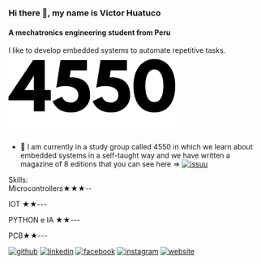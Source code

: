 ### Hi there 👋, my name is Victor Huatuco
#### A mechatronics engineering student from Peru
I like to develop embedded systems to automate repetitive tasks.
![A mechatronics engineering student from Peru](https://github.com/VictorHuatuco/VictorHuatuco/blob/master/LOGO%204550.png)




- 🔭 I am currently in a study group called 4550 in which we learn about embedded systems in a self-taught way and we have written a magazine of 8 editions that you can see here => [<img src='https://cdn.jsdelivr.net/npm/simple-icons@3.0.1/icons/issuu.svg' alt='issuu' height='40'>](https://issuu.com/team4550/docs)  


Skills:  
Microcontrollers★★★--

IOT ★★--- 

PYTHON e IA ★★--- 

PCB★★---

[<img src='https://cdn.jsdelivr.net/npm/simple-icons@3.0.1/icons/github.svg' alt='github' height='40'>](https://github.com/victorhuatuco)  [<img src='https://cdn.jsdelivr.net/npm/simple-icons@3.0.1/icons/linkedin.svg' alt='linkedin' height='40'>](https://www.linkedin.com/in/victor-huatuco-113742191//)  [<img src='https://cdn.jsdelivr.net/npm/simple-icons@3.0.1/icons/facebook.svg' alt='facebook' height='40'>](https://www.facebook.com/profile.php?id=100001102468703)  [<img src='https://cdn.jsdelivr.net/npm/simple-icons@3.0.1/icons/instagram.svg' alt='instagram' height='40'>](https://www.instagram.com/victorhuatuco//)  [<img src='https://cdn.jsdelivr.net/npm/simple-icons@3.0.1/icons/icloud.svg' alt='website' height='40'>](https://issuu.com/team4550/docs) 

